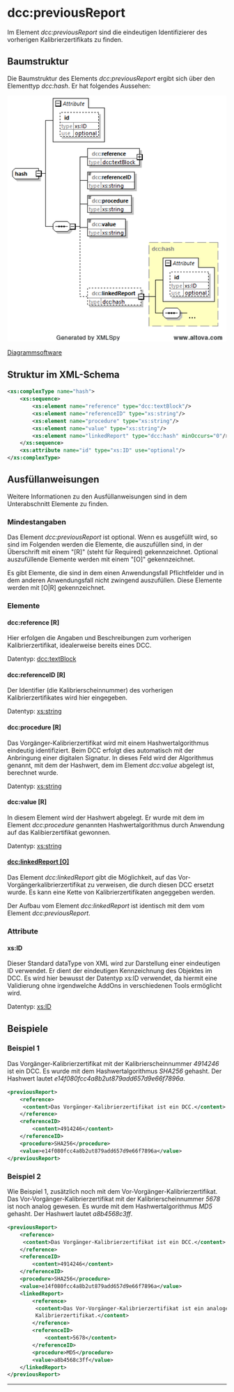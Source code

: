 # dcc:previousReport

Im Element *dcc:previousReport* sind die eindeutigen Identifizierer des vorherigen 
Kalibrierzertifikats zu finden.

## Baumstruktur

Die Baumstruktur des Elements *dcc:previousReport* ergibt sich über den Elementtyp
*dcc:hash*. Er hat folgendes Aussehen:

<img src="../../images/hash.png" alt="hash" width="512" />

[Diagrammsoftware](../XSD_diagramviewer.md)

## Struktur im XML-Schema
```xml
<xs:complexType name="hash">
	<xs:sequence>
		<xs:element name="reference" type="dcc:textBlock"/>
		<xs:element name="referenceID" type="xs:string"/>
		<xs:element name="procedure" type="xs:string"/>
		<xs:element name="value" type="xs:string"/>
		<xs:element name="linkedReport" type="dcc:hash" minOccurs="0"/>
	</xs:sequence>
	<xs:attribute name="id" type="xs:ID" use="optional"/>
</xs:complexType>
```

## Ausfüllanweisungen

Weitere Informationen zu den Ausfüllanweisungen sind in dem Unterabschnitt Elemente
zu finden.

### Mindestangaben

Das Element *dcc:previousReport* ist optional. Wenn es ausgefüllt wird, so sind 
im Folgenden werden die Elemente, die auszufüllen sind, in der Überschrift mit einem 
"[R]" (steht für Required) gekennzeichnet. Optional auszufüllende Elemente 
werden mit einem "[O]" gekennzeichnet. 

Es gibt Elemente, die sind in dem einen Anwendungsfall Pflichtfelder und in dem anderen 
Anwendungsfall nicht zwingend auszufüllen. Diese Elemente werden mit [O|R] gekennzeichnet.

### Elemente

#### dcc:reference [R]
Hier erfolgen die Angaben und Beschreibungen zum vorherigen Kalibrierzertifikat, 
idealerweise bereits eines DCC. 

Datentyp: [dcc:textBlock](../auxElements/textBlock.md)

#### dcc:referenceID [R]
Der Identifier (die Kalibrierscheinnummer) des vorherigen Kalibrierzertifikates 
wird hier eingegeben.

Datentyp: [xs:string](https://www.w3.org/TR/xmlschema-2/#string)

#### dcc:procedure [R]
Das Vorgänger-Kalibrierzertifikat wird mit einem Hashwertalgorithmus eindeutig 
identifiziert. Beim DCC erfolgt dies automatisch mit der Anbringung einer digitalen 
Signatur. In dieses Feld wird der Algorithmus genannt, mit dem der Hashwert, dem im 
Element *dcc:value* abgelegt ist, berechnet wurde.

Datentyp: [xs:string](https://www.w3.org/TR/xmlschema-2/#string)

#### dcc:value [R]
In diesem Element wird der Hashwert abgelegt. Er wurde mit dem im Element *dcc:procedure* 
genannten Hashwertalgorithmus durch Anwendung auf das Kalibierzertifikat gewonnen.

Datentyp: [xs:string](https://www.w3.org/TR/xmlschema-2/#string)

#### [dcc:linkedReport [O]](../auxElements/linkedReport.md)

Das Element  *dcc:linkedReport* gibt die Möglichkeit, auf das Vor-Vorgängerkalibrierzertifikat 
zu verweisen, die durch diesen DCC ersetzt wurde. Es kann eine Kette von 
Kalibrierzertifikaten angeggeben werden. 

Der Aufbau vom Element *dcc:linkedReport* ist identisch mit dem vom Element *dcc:previousReport*.

### Attribute

#### xs:ID
Dieser Standard dataType von XML wird zur Darstellung einer eindeutigen ID verwendet. Er 
dient der eindeutigen Kennzeichnung des Objektes im DCC. Es wird hier bewusst der Datentyp 
xs:ID verwendet, da hiermit eine Validierung ohne irgendwelche AddOns in verschiedenen 
Tools ermöglicht wird.

Datentyp: [xs:ID](https://www.w3.org/TR/xmlschema-2/#ID)


## Beispiele

### Beispiel 1
Das Vorgänger-Kalibrierzertifikat mit der Kalibrierscheinnummer *4914246* ist ein DCC. 
Es wurde mit dem Hashwertalgorithmus *SHA256* gehasht. Der Hashwert lautet 
*e14f080fcc4a8b2ut879add657d9e66f7896a*.

```xml
<previousReport>
	<reference>
	 <content>Das Vorgänger-Kalibrierzertifikat ist ein DCC.</content>
	</reference>
	<referenceID>
		<content>4914246</content>
	</referenceID>
	<procedure>SHA256</procedure>
	<value>e14f080fcc4a8b2ut879add657d9e66f7896a</value>
</previousReport>
```
### Beispiel 2
Wie Beispiel 1, zusätzlich noch mit dem Vor-Vorgänger-Kalibrierzertifikat. Das 
Vor-Vorgänger-Kalibrierzertifikat mit der Kalibrierscheinnummer *5678* ist noch analog 
gewesen. Es wurde mit dem Hashwertalgorithmus *MD5* gehasht. Der Hashwert lautet 
*a8b4568c3ff*.
```xml
<previousReport>
	<reference>
	 <content>Das Vorgänger-Kalibrierzertifikat ist ein DCC.</content>
	</reference>
	<referenceID>
		<content>4914246</content>
	</referenceID>
	<procedure>SHA256</procedure>
	<value>e14f080fcc4a8b2ut879add657d9e66f7896a</value>
	<linkedReport>
		<reference>
		 <content>Das Vor-Vorgänger-Kalibrierzertifikat ist ein analoges 
		 Kalibrierzertifikat.</content>
		</reference>
		<referenceID>
			<content>5678</content>
		</referenceID>
		<procedure>MD5</procedure>
		<value>a8b4568c3ff</value>
	</linkedReport>
</previousReport>
```

----
[^1]: DIN EN ISO/IEC 17025:2018-03 General requirements for the competence of testing 
and calibration laboratories 